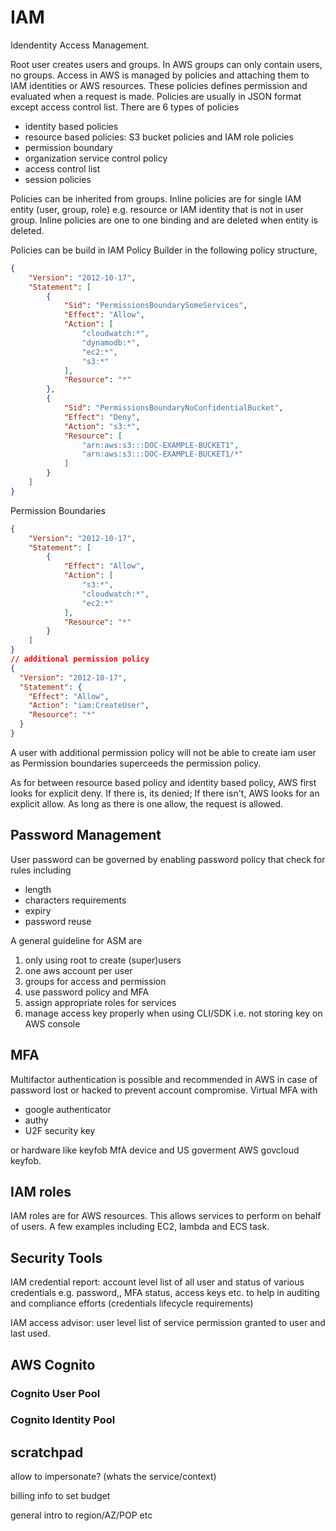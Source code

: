 # IAM

Idendentity Access Management.

Root user creates users and groups. In AWS groups can only contain users, no
groups. Access in AWS is managed by policies and attaching them to IAM
identities or AWS resources. These policies defines permission and evaluated
when a request is made. Policies are usually in JSON format except access
control list. There are 6 types of policies

- identity based policies
- resource based policies: S3 bucket policies and IAM role policies
- permission boundary
- organization service control policy
- access control list
- session policies

Policies can be inherited from groups. Inline policies are for single IAM
entity (user, group, role) e.g. resource or IAM identity that is not in user
group. Inline policies are one to one binding and are deleted when entity is
deleted.

Policies can be build in IAM Policy Builder in the following policy structure,

```json
{
    "Version": "2012-10-17",
    "Statement": [
        {
            "Sid": "PermissionsBoundarySomeServices",
            "Effect": "Allow",
            "Action": [
                "cloudwatch:*",
                "dynamodb:*",
                "ec2:*",
                "s3:*"
            ],
            "Resource": "*"
        },
        {
            "Sid": "PermissionsBoundaryNoConfidentialBucket",
            "Effect": "Deny",
            "Action": "s3:*",
            "Resource": [
                "arn:aws:s3:::DOC-EXAMPLE-BUCKET1",
                "arn:aws:s3:::DOC-EXAMPLE-BUCKET1/*"
            ]
        }
    ]
}
```

Permission Boundaries

```json
{
    "Version": "2012-10-17",
    "Statement": [
        {
            "Effect": "Allow",
            "Action": [
                "s3:*",
                "cloudwatch:*",
                "ec2:*"
            ],
            "Resource": "*"
        }
    ]
}
// additional permission policy
{
  "Version": "2012-10-17",
  "Statement": {
    "Effect": "Allow",
    "Action": "iam:CreateUser",
    "Resource": "*"
  }
}
```

A user with additional permission policy will not be able to create iam user as
Permission boundaries superceeds the permission policy.

As for between resource based policy and identity based policy, AWS first looks
for explicit deny. If there is, its denied; If there isn't, AWS looks for an
explicit allow. As long as there is one allow, the request is allowed.

## Password Management

User password can be governed by enabling password policy that check for rules
including

- length
- characters requirements
- expiry
- password reuse

A general guideline for ASM are

1. only using root to create (super)users
2. one aws account per user
3. groups for access and permission
4. use password policy and MFA
5. assign appropriate roles for services
6. manage access key properly when using CLI/SDK i.e. not storing key on AWS console

## MFA

Multifactor authentication is possible and recommended in AWS in case of
password lost or hacked to prevent account compromise. Virtual MFA with

- google authenticator
- authy
- U2F security key

or hardware like keyfob MfA device and US goverment AWS govcloud keyfob.

## IAM roles

IAM roles are for AWS resources. This allows services to perform on behalf of
users. A few examples including EC2, lambda and ECS task.

## Security Tools

IAM credential report: account level list of all user and status of various
credentials e.g. password,, MFA status, access keys etc. to help in auditing
and compliance efforts (credentials lifecycle requirements)

IAM access advisor: user level list of service permission granted to user and
last used.

## AWS Cognito

### Cognito User Pool

### Cognito Identity Pool

## scratchpad

allow to impersonate? (whats the service/context)

billing info to set budget

general intro to region/AZ/POP etc

